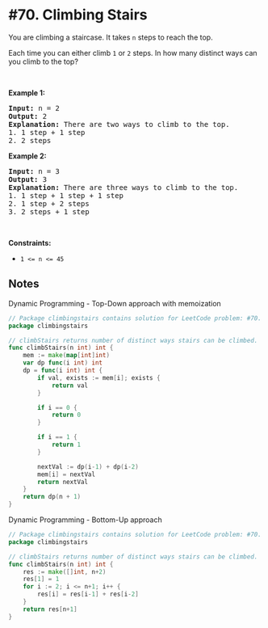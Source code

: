 # #70. Climbing Stairs

<p>You are climbing a staircase. It takes <code>n</code> steps to reach the top.</p>

<p>Each time you can either climb <code>1</code> or <code>2</code> steps. In how many distinct ways can you climb to the top?</p>

<p>&nbsp;</p>
<p><strong class="example">Example 1:</strong></p>

<pre><strong>Input:</strong> n = 2
<strong>Output:</strong> 2
<strong>Explanation:</strong> There are two ways to climb to the top.
1. 1 step + 1 step
2. 2 steps
</pre>

<p><strong class="example">Example 2:</strong></p>

<pre><strong>Input:</strong> n = 3
<strong>Output:</strong> 3
<strong>Explanation:</strong> There are three ways to climb to the top.
1. 1 step + 1 step + 1 step
2. 1 step + 2 steps
3. 2 steps + 1 step
</pre>

<p>&nbsp;</p>
<p><strong>Constraints:</strong></p>

<ul>
	<li><code>1 &lt;= n &lt;= 45</code></li>
</ul>

## Notes

Dynamic Programming - Top-Down approach with memoization

```go
// Package climbingstairs contains solution for LeetCode problem: #70. Climbing Stairs.
package climbingstairs

// climbStairs returns number of distinct ways stairs can be climbed.
func climbStairs(n int) int {
	mem := make(map[int]int)
	var dp func(i int) int
	dp = func(i int) int {
		if val, exists := mem[i]; exists {
			return val
		}

		if i == 0 {
			return 0
		}

		if i == 1 {
			return 1
		}

		nextVal := dp(i-1) + dp(i-2)
		mem[i] = nextVal
		return nextVal
	}
	return dp(n + 1)
}
```

Dynamic Programming - Bottom-Up approach

```go
// Package climbingstairs contains solution for LeetCode problem: #70. Climbing Stairs.
package climbingstairs

// climbStairs returns number of distinct ways stairs can be climbed.
func climbStairs(n int) int {
	res := make([]int, n+2)
	res[1] = 1
	for i := 2; i <= n+1; i++ {
		res[i] = res[i-1] + res[i-2]
	}
	return res[n+1]
}
```